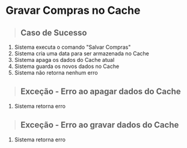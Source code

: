 # Gravar Compras no Cache

> ## Caso de Sucesso
1. Sistema executa o comando "Salvar Compras"
2. Sistema cria uma data para ser armazenada no Cache
3. Sistema apaga os dados do Cache atual
4. Sistema guarda os novos dados no Cache
5. Sistema não retorna nenhum erro

> ## Exceção - Erro ao apagar dados do Cache
1. Sistema retorna erro

> ## Exceção - Erro ao gravar dados do Cache
1. Sistema retorna erro